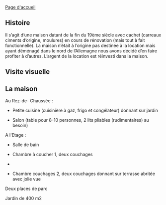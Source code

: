 

[Page d'accueil](https://audreyburki.github.io/Maison/)

## Histoire
Il s’agit d’une maison datant de la fin du 19ème siècle avec cachet (carreaux ciments d’origine, moulures) en cours de rénovation (mais tout à fait fonctionnelle). La maison n’était à l’origine pas destinée à la location mais ayant déménagé dans le nord de l’Allemagne nous avons décidé d’en faire profiter à d’autres. L’argent de la location est réinvesti dans la maison.


## Visite visuelle




## La maison

Au Rez-de- Chaussée : 

-	Petite cuisine (cuisinière à gaz, frigo et congélateur) donnant sur jardin 

-	Salon (table pour 8-10 personnes, 2 lits pliables (rudimentaires) au besoin)

A l'Etage : 

-	Salle de bain

-	Chambre à coucher 1, deux couchages
-
-	Chambre couchages 2, deux couchages  donnant sur terrasse abritée avec jolie vue

Deux places de parc

Jardin de 400 m2

